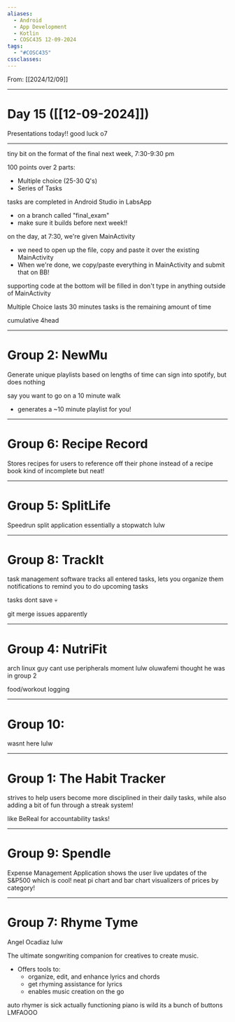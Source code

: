 ```yaml
---
aliases:
  - Android
  - App Development
  - Kotlin
  - COSC435 12-09-2024
tags:
  - "#COSC435"
cssclasses:
---
```

From: [[2024/12/09]]

-------
# Day 15 ([[12-09-2024]])

Presentations today!! good luck o7

-----

tiny bit on the format of the final
next week, 7:30-9:30 pm

100 points over 2 parts:
- Multiple choice (25-30 Q's)
- Series of Tasks

tasks are completed in Android Studio in LabsApp
- on a branch called "final_exam"
- make sure it builds before next week!!

on the day, at 7:30, we're given MainActivity
- we need to open up the file, copy and paste it over the existing MainActivity
- When we're done, we copy/paste everything in MainActivity and submit that on BB!

supporting code at the bottom will be filled in
don't type in anything outside of MainActivity

Multiple Choice lasts 30 minutes
tasks is the remaining amount of time

cumulative 4head

----

# Group 2: NewMu

Generate unique playlists based on lengths of time
can sign into spotify, but does nothing

say you want to go on a 10 minute walk
- generates a ~10 minute playlist for you!

------

# Group 6: Recipe Record

Stores recipes for users to reference off their phone instead of a recipe book
	kind of incomplete but neat!

----------

# Group 5: SplitLife

Speedrun split application
essentially a stopwatch lulw


------

# Group 8: TrackIt

task management software
tracks all entered tasks, lets you organize them
notifications to remind you to do upcoming tasks

tasks dont save :skull:

git merge issues apparently

----

# Group 4: NutriFit

arch linux guy cant use peripherals moment lulw
oluwafemi thought he was in group 2

food/workout logging

---------

# Group 10: 

wasnt here lulw



---------

# Group 1: The Habit Tracker

strives to help users become more disciplined in their daily tasks, while also adding a bit of fun through a streak system!

like BeReal for accountability tasks!


------

# Group 9: Spendle

Expense Management Application
shows the user live updates of the S&P500 which is cool!
neat pi chart and bar chart visualizers of prices by category!



------

# Group 7: Rhyme Tyme
Angel Ocadiaz lulw

The ultimate songwriting companion for creatives to create music.
- Offers tools to:
	- organize, edit, and enhance lyrics and chords
	- get rhyming assistance for lyrics
	- enables music creation on the go

auto rhymer is sick actually
functioning piano is wild
	its a bunch of buttons LMFAOOO
